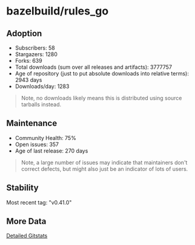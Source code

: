 # bazelbuild/rules_go

## Adoption

- Subscribers: 58
- Stargazers: 1280
- Forks: 639
- Total downloads (sum over all releases and artifacts): 3777757
- Age of repository (just to put absolute downloads into relative terms): 2943 days
- Downloads/day: 1283

> Note, no downloads likely means this is distributed using source tarballs instead.

## Maintenance

- Community Health: 75%
- Open issues: 357
- Age of last release: 270 days

> Note, a large number of issues may indicate that maintainers don't correct defects, but might also
> just be an indicator of lots of users.

## Stability

Most recent tag: "v0.41.0"

## More Data

[Detailed Gitstats](/bazel-catalog/gitstats/bazelbuild/rules_go)

